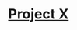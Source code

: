 # [Project X](https://www.figma.com/file/8IuGnzIPGmTVRSC9X7qmZm/Untitled?type=whiteboard&node-id=0%3A1&t=NjoIi1LqVMnL9sq4-1)
